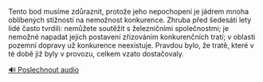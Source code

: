 
Tento bod musíme zdůraznit, protože jeho nepochopení je jádrem mnoha oblíbených stížností na nemožnost konkurence. Zhruba před šedesáti lety lidé často tvrdili: nemůžete soutěžit s železničními společnostmi; je nemožné napadat jejich postavení zřizováním konkurenčních tratí; v oblasti pozemní dopravy už konkurence neexistuje. Pravdou bylo, že tratě, které v té době již byly v provozu, celkem vzato dostačovaly.

[🔊 Poslechnout audio](/data/7-paragraphs/audio/chapter_56/para_009-Tento-bod-musme-zdraznit-protoe-jeho-nepochope.mp3)
